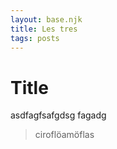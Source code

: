 ```yaml
---
layout: base.njk
title: Les tres
tags: posts
---
```


# Title

asdfagfsafgdsg
fagadg

> ciroflöamöflas
